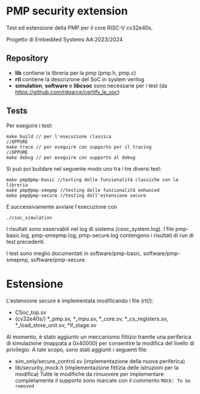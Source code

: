 # PMP security extension

Test ed estensione della PMP per il core RISC-V cv32e40s.

Progetto di Embedded Systems AA:2023/2024 

## Repository
- **lib** contiene la libreria per la pmp (pmp.h, pmp.c)
- **rtl** contiene la descrizione del SoC in system verilog
- **simulation**, **software** e **libcsoc** sono necessarie per i test (da https://github.com/rdgarce/certify_le_soc)

## Tests
Per eseguire i test:
```
make build // per l'esecuzione classica
//OPPURE 
make trace // per eseguire con supporto per il tracing
//OPPURE
make debug // per eseguire con supporto al debug
```
Si può poi buildare nel seguente modo uno tra i tre diversi test:
```
make pmp@pmp-basic //testing delle funzionalità classiche con la libreria
make pmp@pmp-smepmp //testing delle funzionalità enhanced
make pmp@pmp-secure //testing dell'estensione secure
```
E successivamente avviare l'esecuzione con 
```
./csoc_simulation
```
I risultati sono osservabili nel log di sistema (csoc_system.log). I file pmp-basic.log, pmp-smepmp.log, pmp-secure.log contengono i risultati di run di test precedenti.

I test sono meglio documentati in software/pmp-basic, software/pmp-smepmp, software/pmp-secure.



# Estensione
L'estensione secure è implementata modificando i file (rtl/):
- CSoc_top.sv
- (cv32e40s/) *_pmp.sv, *_mpu.sv, *_core.sv, *_cs_registers.sv, *_load_store_unit.sv, *if_stage.sv

Al momento, è stato aggiunto un meccanismo fittizio tramite una periferica di simulazione (mappata a 0x40000) per consentire la modifica del livello di privilegio. A tale scopo, sono stati aggiunti i seguenti file:
- sim_only/secure_control.sv  (implementazione della nuova periferica)
- lib/security_mock.h (implementazione fittizia delle istruzioni per la modifica)
Tutte le modifiche da rimuovere per implementare completamente il supporto sono marcate con il commento `MOCK: To be removed`
